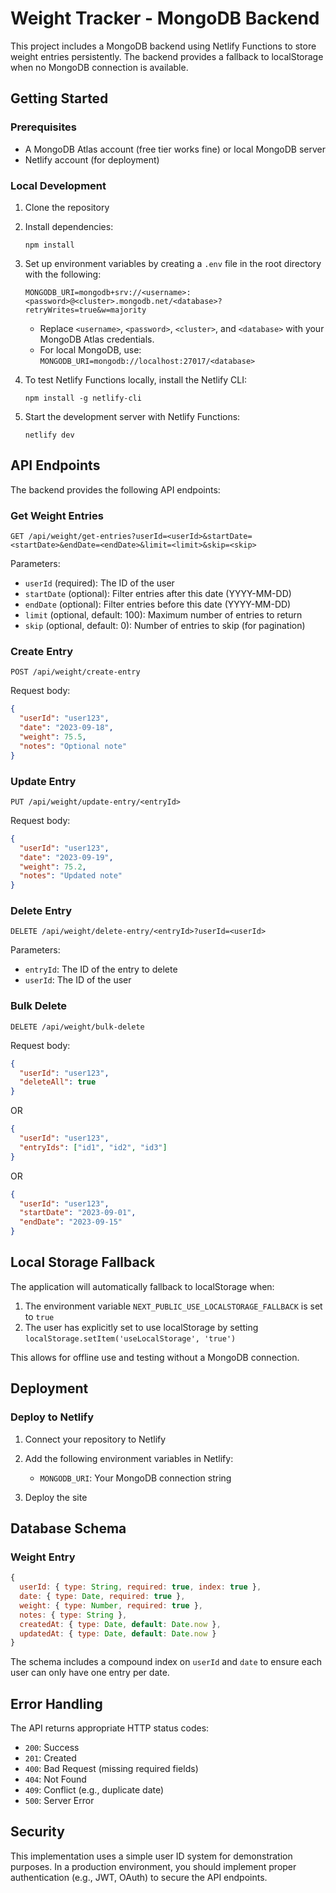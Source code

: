 # Weight Tracker - MongoDB Backend

This project includes a MongoDB backend using Netlify Functions to store weight entries persistently. The backend provides a fallback to localStorage when no MongoDB connection is available.

## Getting Started

### Prerequisites

- A MongoDB Atlas account (free tier works fine) or local MongoDB server
- Netlify account (for deployment)

### Local Development

1. Clone the repository
2. Install dependencies:
   ```
   npm install
   ```
3. Set up environment variables by creating a `.env` file in the root directory with the following:
   ```
   MONGODB_URI=mongodb+srv://<username>:<password>@<cluster>.mongodb.net/<database>?retryWrites=true&w=majority
   ```
   - Replace `<username>`, `<password>`, `<cluster>`, and `<database>` with your MongoDB Atlas credentials.
   - For local MongoDB, use: `MONGODB_URI=mongodb://localhost:27017/<database>`

4. To test Netlify Functions locally, install the Netlify CLI:
   ```
   npm install -g netlify-cli
   ```

5. Start the development server with Netlify Functions:
   ```
   netlify dev
   ```

## API Endpoints

The backend provides the following API endpoints:

### Get Weight Entries

```
GET /api/weight/get-entries?userId=<userId>&startDate=<startDate>&endDate=<endDate>&limit=<limit>&skip=<skip>
```

Parameters:
- `userId` (required): The ID of the user
- `startDate` (optional): Filter entries after this date (YYYY-MM-DD)
- `endDate` (optional): Filter entries before this date (YYYY-MM-DD)
- `limit` (optional, default: 100): Maximum number of entries to return
- `skip` (optional, default: 0): Number of entries to skip (for pagination)

### Create Entry

```
POST /api/weight/create-entry
```

Request body:
```json
{
  "userId": "user123",
  "date": "2023-09-18",
  "weight": 75.5,
  "notes": "Optional note"
}
```

### Update Entry

```
PUT /api/weight/update-entry/<entryId>
```

Request body:
```json
{
  "userId": "user123",
  "date": "2023-09-19",
  "weight": 75.2,
  "notes": "Updated note"
}
```

### Delete Entry

```
DELETE /api/weight/delete-entry/<entryId>?userId=<userId>
```

Parameters:
- `entryId`: The ID of the entry to delete
- `userId`: The ID of the user

### Bulk Delete

```
DELETE /api/weight/bulk-delete
```

Request body:
```json
{
  "userId": "user123",
  "deleteAll": true
}
```

OR

```json
{
  "userId": "user123",
  "entryIds": ["id1", "id2", "id3"]
}
```

OR

```json
{
  "userId": "user123",
  "startDate": "2023-09-01",
  "endDate": "2023-09-15"
}
```

## Local Storage Fallback

The application will automatically fallback to localStorage when:

1. The environment variable `NEXT_PUBLIC_USE_LOCALSTORAGE_FALLBACK` is set to `true`
2. The user has explicitly set to use localStorage by setting `localStorage.setItem('useLocalStorage', 'true')`

This allows for offline use and testing without a MongoDB connection.

## Deployment

### Deploy to Netlify

1. Connect your repository to Netlify
2. Add the following environment variables in Netlify:
   - `MONGODB_URI`: Your MongoDB connection string

3. Deploy the site

## Database Schema

### Weight Entry

```javascript
{
  userId: { type: String, required: true, index: true },
  date: { type: Date, required: true },
  weight: { type: Number, required: true },
  notes: { type: String },
  createdAt: { type: Date, default: Date.now },
  updatedAt: { type: Date, default: Date.now }
}
```

The schema includes a compound index on `userId` and `date` to ensure each user can only have one entry per date.

## Error Handling

The API returns appropriate HTTP status codes:

- `200`: Success
- `201`: Created
- `400`: Bad Request (missing required fields)
- `404`: Not Found
- `409`: Conflict (e.g., duplicate date)
- `500`: Server Error

## Security

This implementation uses a simple user ID system for demonstration purposes. In a production environment, you should implement proper authentication (e.g., JWT, OAuth) to secure the API endpoints. 